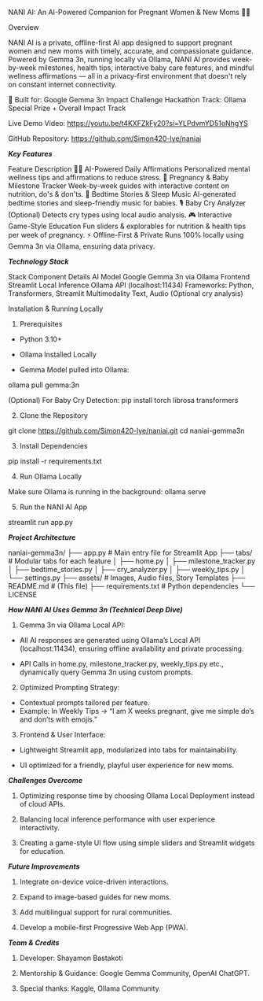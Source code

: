 NANI AI: An AI-Powered Companion for Pregnant Women & New Moms 🤰✨

Overview

NANI AI is a private, offline-first AI app designed to support pregnant women and new moms with timely, accurate, and compassionate guidance. Powered by Gemma 3n, running locally via Ollama, NANI AI provides week-by-week milestones, health tips, interactive baby care features, and mindful wellness affirmations — all in a privacy-first environment that doesn't rely on constant internet connectivity.

🚀 Built for: Google Gemma 3n Impact Challenge Hackathon
Track: Ollama Special Prize + Overall Impact Track

Live Demo Video: https://youtu.be/t4KXFZkFy20?si=YLPdvmYD51oNhgYS

GitHub Repository: https://github.com/Simon420-lye/naniai


***Key Features***

Feature	Description
🧘‍♀️ AI-Powered Daily Affirmations	Personalized mental wellness tips and affirmations to reduce stress.
📅 Pregnancy & Baby Milestone Tracker	Week-by-week guides with interactive content on nutrition, do's & don'ts.
🛌 Bedtime Stories & Sleep Music	AI-generated bedtime stories and sleep-friendly music for babies.
🎙️ Baby Cry Analyzer	(Optional) Detects cry types using local audio analysis.
🎮 Interactive Game-Style Education	Fun sliders & explorables for nutrition & health tips per week of pregnancy.
⚡ Offline-First & Private	Runs 100% locally using Gemma 3n via Ollama, ensuring data privacy.

***Technology Stack***

Stack Component	Details
AI Model	Google Gemma 3n via Ollama
Frontend	Streamlit
Local Inference	Ollama API (localhost:11434)
Frameworks: Python, Transformers, Streamlit
Multimodality	Text, Audio (Optional cry analysis)

Installation & Running Locally
1. Prerequisites
   
* Python 3.10+

* Ollama Installed Locally

* Gemma Model pulled into Ollama:

ollama pull gemma:3n

(Optional) For Baby Cry Detection:
pip install torch librosa transformers

2. Clone the Repository

git clone https://github.com/Simon420-lye/naniai.git
cd naniai-gemma3n

3. Install Dependencies

pip install -r requirements.txt

4. Run Ollama Locally
   
Make sure Ollama is running in the background:
ollama serve

5. Run the NANI AI App

streamlit run app.py


***Project Architecture***

naniai-gemma3n/
├── app.py                   # Main entry file for Streamlit App
├── tabs/                    # Modular tabs for each feature
│   ├── home.py
│   ├── milestone_tracker.py
│   ├── bedtime_stories.py
│   ├── cry_analyzer.py
│   ├── weekly_tips.py
│   └── settings.py
├── assets/                  # Images, Audio files, Story Templates
├── README.md                 # (This file)
├── requirements.txt          # Python dependencies
└── LICENSE



***How NANI AI Uses Gemma 3n (Technical Deep Dive)***

1. Gemma 3n via Ollama Local API:

* All AI responses are generated using Ollama’s Local API (localhost:11434), ensuring offline availability and private processing.

* API Calls in home.py, milestone_tracker.py, weekly_tips.py etc., dynamically query Gemma 3n using custom prompts.

2. Optimized Prompting Strategy:

* Contextual prompts tailored per feature.
* Example: In Weekly Tips → “I am X weeks pregnant, give me simple do’s and don’ts with emojis.”

3. Frontend & User Interface:

* Lightweight Streamlit app, modularized into tabs for maintainability.

* UI optimized for a friendly, playful user experience for new moms.


***Challenges Overcome***

1. Optimizing response time by choosing Ollama Local Deployment instead of cloud APIs.

2. Balancing local inference performance with user experience interactivity.

3. Creating a game-style UI flow using simple sliders and Streamlit widgets for education.

***Future Improvements***

1. Integrate on-device voice-driven interactions.

2. Expand to image-based guides for new moms.

3. Add multilingual support for rural communities.

4. Develop a mobile-first Progressive Web App (PWA).

***Team & Credits***

1. Developer: Shayamon Bastakoti

2. Mentorship & Guidance: Google Gemma Community, OpenAI ChatGPT.

3. Special thanks: Kaggle, Ollama Community.
  
